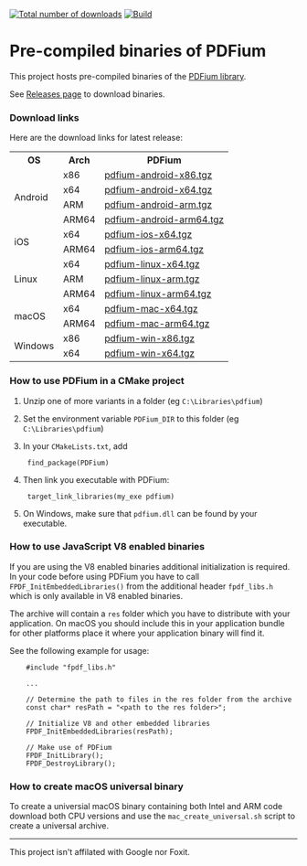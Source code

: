 [![Total number of downloads](https://img.shields.io/github/downloads/bblanchon/pdfium-binaries/total.svg)](https://github.com/bblanchon/pdfium-binaries/releases)
[![Build](https://github.com/bblanchon/pdfium-binaries/actions/workflows/build.yml/badge.svg?branch=master)](https://github.com/bblanchon/pdfium-binaries/actions/workflows/build.yml)

# Pre-compiled binaries of PDFium

This project hosts pre-compiled binaries of the [PDFium library](https://pdfium.googlesource.com/pdfium/).

See [Releases page](https://github.com/bblanchon/pdfium-binaries/releases) to download binaries.

### Download links

Here are the download links for latest release:

<table>
  <tr>
    <th>OS</th>
    <th>Arch</th>
    <th>PDFium</th>
  </tr>

  <tr>
    <td rowspan="4">Android</td>
    <td>x86</td>
    <td><a href="https://github.com/bblanchon/pdfium-binaries/releases/latest/download/pdfium-android-x86.tgz">pdfium-android-x86.tgz</a></td>
  </tr>
  <tr>
    <td>x64</td>
    <td><a href="https://github.com/bblanchon/pdfium-binaries/releases/latest/download/pdfium-android-x64.tgz">pdfium-android-x64.tgz</a></td>
  </tr>
  <tr>
    <td>ARM</td>
    <td><a href="https://github.com/bblanchon/pdfium-binaries/releases/latest/download/pdfium-android-arm.tgz">pdfium-android-arm.tgz</a></td>
  </tr>
  <tr>
    <td>ARM64</td>
    <td><a href="https://github.com/bblanchon/pdfium-binaries/releases/latest/download/pdfium-android-arm64.tgz">pdfium-android-arm64.tgz</a></td>
  </tr>

  <tr>
    <td rowspan="2">iOS</td>
    <td>x64</td>
    <td><a href="https://github.com/bblanchon/pdfium-binaries/releases/latest/download/pdfium-ios-x64.tgz">pdfium-ios-x64.tgz</a></td>
  </tr>
  <tr>
    <td>ARM64</td>
    <td><a href="https://github.com/bblanchon/pdfium-binaries/releases/latest/download/pdfium-ios-arm64.tgz">pdfium-ios-arm64.tgz</a></td>
  </tr>

  <tr>
    <td rowspan="3">Linux</td>
    <td>x64</td>
    <td><a href="https://github.com/bblanchon/pdfium-binaries/releases/latest/download/pdfium-linux-x64.tgz">pdfium-linux-x64.tgz</a></td>
  </tr>
  <tr>
    <td>ARM</td>
    <td><a href="https://github.com/bblanchon/pdfium-binaries/releases/latest/download/pdfium-linux-arm.tgz">pdfium-linux-arm.tgz</a></td>
  </tr>
  <tr>
    <td>ARM64</td>
    <td><a href="https://github.com/bblanchon/pdfium-binaries/releases/latest/download/pdfium-linux-arm64.tgz">pdfium-linux-arm64.tgz</a></td>
  </tr>

  <tr>
    <td rowspan="2">macOS</td>
    <td>x64</td>
    <td><a href="https://github.com/bblanchon/pdfium-binaries/releases/latest/download/pdfium-mac-x64.tgz">pdfium-mac-x64.tgz</a></td>
  </tr>
  <tr>
    <td>ARM64</td>
    <td><a href="https://github.com/bblanchon/pdfium-binaries/releases/latest/download/pdfium-mac-arm64.tgz">pdfium-mac-arm64.tgz</a></td>
  </tr>

  <tr>
    <td rowspan="2">Windows</td>
    <td>x86</td>
    <td><a href="https://github.com/bblanchon/pdfium-binaries/releases/latest/download/pdfium-win-x86.tgz">pdfium-win-x86.tgz</a></td>
  </tr>
  <tr>
    <td>x64</td>
    <td><a href="https://github.com/bblanchon/pdfium-binaries/releases/latest/download/pdfium-win-x64.tgz">pdfium-win-x64.tgz</a></td>
  </tr>
</table>

### How to use PDFium in a CMake project

1. Unzip one of more variants in a folder (eg `C:\Libraries\pdfium`)
2. Set the environment variable `PDFium_DIR` to this folder (eg `C:\Libraries\pdfium`)
3. In your `CMakeLists.txt`, add

        find_package(PDFium)

4. Then link you executable with PDFium:

        target_link_libraries(my_exe pdfium)

5. On Windows, make sure that `pdfium.dll` can be found by your executable.

### How to use JavaScript V8 enabled binaries

If you are using the V8 enabled binaries additional initialization is required.
In your code before using PDFium you have to call `FPDF_InitEmbeddedLibraries()`
from the additional header `fpdf_libs.h` which is only available in V8 enabled
binaries.

The archive will contain a `res` folder which you have to distribute with your
application. On macOS you should include this in your application bundle for other
platforms place it where your application binary will find it.

See the following example for usage:

        #include "fpdf_libs.h"

        ...

        // Determine the path to files in the res folder from the archive
        const char* resPath = "<path to the res folder>";

        // Initialize V8 and other embedded libraries
        FPDF_InitEmbeddedLibraries(resPath);

        // Make use of PDFium
        FPDF_InitLibrary();
        FPDF_DestroyLibrary();

### How to create macOS universal binary

To  create a universial macOS binary containing both Intel and ARM code download
both CPU versions and use the `mac_create_universal.sh` script to create a
universal archive.


---

This project isn't affilated with Google nor Foxit.